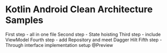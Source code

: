 # Kotlin Android Clean Architecture Samples
First step - all in one file
Second step - State hoisting
Third step - include ViewModel
Fourth step - add Repository and meet Dagger Hilt
Fifth step - Through interface implementation setup @Preview